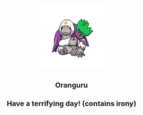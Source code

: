 <p align="center">
    <img src="https://raw.githubusercontent.com/PokeAPI/sprites/master/sprites/pokemon/765.png" width="150" height="150">
</p>
<h3 align="center"> <b>Oranguru</b></h3>
<h3 align="center">Have a terrifying day! (contains irony)</h3>
